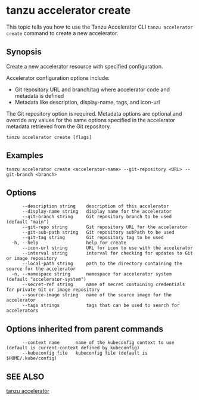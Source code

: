 # tanzu accelerator create

This topic tells you how to use the Tanzu Accelerator CLI `tanzu accelerator create` command
to create a new accelerator.

## Synopsis

Create a new accelerator resource with specified configuration.

Accelerator configuration options include:

- Git repository URL and branch/tag where accelerator code and metadata is defined
- Metadata like description, display-name, tags, and icon-url

The Git repository option is required. Metadata options are optional and override any values for
the same options specified in the accelerator metadata retrieved from the Git repository.

```console
tanzu accelerator create [flags]
```

## Examples

```console
tanzu accelerator create <accelerator-name> --git-repository <URL> --git-branch <branch>
```

## Options

```console
      --description string    description of this accelerator
      --display-name string   display name for the accelerator
      --git-branch string     Git repository branch to be used (default "main")
      --git-repo string       Git repository URL for the accelerator
      --git-sub-path string   Git repository subPath to be used
      --git-tag string        Git repository tag to be used
  -h, --help                  help for create
      --icon-url string       URL for icon to use with the accelerator
      --interval string       interval for checking for updates to Git or image repository
      --local-path string     path to the directory containing the source for the accelerator
  -n, --namespace string      namespace for accelerator system (default "accelerator-system")
      --secret-ref string     name of secret containing credentials for private Git or image repository
      --source-image string   name of the source image for the accelerator
      --tags strings          tags that can be used to search for accelerators
```

## Options inherited from parent commands

```console
      --context name      name of the kubeconfig context to use (default is current-context defined by kubeconfig)
      --kubeconfig file   kubeconfig file (default is $HOME/.kube/config)
```

## SEE ALSO

[tanzu accelerator](tanzu_accelerator.md)
